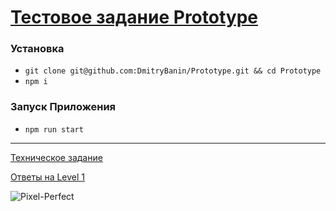 # [Тестовое задание Prototype](https://prototype-versel.vercel.app/) 


 
### Установка
- ``git clone git@github.com:DmitryBanin/Prototype.git && cd Prototype``
- ``npm i``

### Запуск Приложения
- ``npm run start``
---

[Техническое задание](https://github.com/DmitryBanin/Prototype/files/10545076/default.pdf)

[Ответы на Level 1](https://github.com/DmitryBanin/Prototype/files/10545366/Level.1.pdf)

![Pixel-Perfect](https://user-images.githubusercontent.com/77890343/215725114-e03dd0bf-2aff-4e68-a6d2-6b9e524ae9b5.png)
